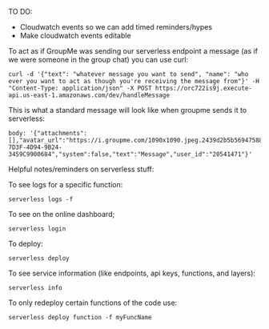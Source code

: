 TO DO:
- Cloudwatch events so we can add timed reminders/hypes
- Make cloudwatch events editable


To act as if GroupMe was sending our serverless endpoint a message (as if we were someone in the group chat) you can use curl:
```
curl -d '{"text": "whatever message you want to send", "name": "who ever you want to act as though you're receiving the message from"}' -H "Content-Type: application/json" -X POST https://orc722is9j.execute-api.us-east-1.amazonaws.com/dev/handleMessage
```

This is what a standard message will look like when groupme sends it to serverless:
```
body: '{"attachments":[],"avatar_url":"https://i.groupme.com/1090x1090.jpeg.2439d2b5b56947588772e0dcb8018810","created_at":1544626900,"group_id":"36851875","id":"154462690079386792","name":"Guajiro","sender_id":"20541471","sender_type":"user","source_guid":"BD562DBF-7D3F-4D94-9B24-3459C9900684","system":false,"text":"Message","user_id":"20541471"}'
```

Helpful notes/reminders on serverless stuff:

To see logs for a specific function:
```
serverless logs -f
```

To see on the online dashboard;
```
serverless login
```

To deploy:
```
serverless deploy
```

To see service information (like endpoints, api keys, functions, and layers):
```
serverless info
```

To only redeploy certain functions of the code use:
```
serverless deploy function -f myFuncName
```